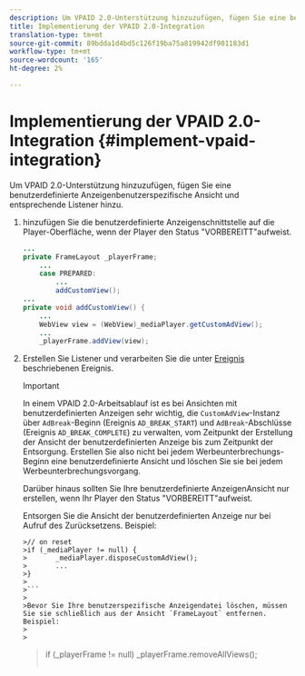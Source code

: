 ```yaml
---
description: Um VPAID 2.0-Unterstützung hinzuzufügen, fügen Sie eine benutzerdefinierte Anzeigenbenutzerspezifische Ansicht und entsprechende Listener hinzu.
title: Implementierung der VPAID 2.0-Integration
translation-type: tm+mt
source-git-commit: 89bdda1d4bd5c126f19ba75a819942df901183d1
workflow-type: tm+mt
source-wordcount: '165'
ht-degree: 2%

---
```



# Implementierung der VPAID 2.0-Integration {#implement-vpaid-integration}

Um VPAID 2.0-Unterstützung hinzuzufügen, fügen Sie eine benutzerdefinierte Anzeigenbenutzerspezifische Ansicht und entsprechende Listener hinzu.

1. hinzufügen Sie die benutzerdefinierte Anzeigenschnittstelle auf die Player-Oberfläche, wenn der Player den Status &quot;VORBEREITT&quot;aufweist.

   ```java
   ... 
   private FrameLayout _playerFrame; 
       ... 
       case PREPARED: 
           ... 
           addCustomView(); 
   ... 
   private void addCustomView() { 
       ... 
       WebView view = (WebView)_mediaPlayer.getCustomAdView(); 
       ... 
       _playerFrame.addView(view);
   ```

1. Erstellen Sie Listener und verarbeiten Sie die unter [Ereignis](../../../../tvsdk-3x-android-prog/android-3x-events-notifications/events-summary/android-3x-events-summary.md) beschriebenen Ereignis.

   >[!IMPORTANT]
   >
   >In einem VPAID 2.0-Arbeitsablauf ist es bei Ansichten mit benutzerdefinierten Anzeigen sehr wichtig, die `CustomAdView`-Instanz über `AdBreak`-Beginn (Ereignis `AD_BREAK_START`) und `AdBreak`-Abschlüsse (Ereignis `AD_BREAK_COMPLETE`) zu verwalten, vom Zeitpunkt der Erstellung der Ansicht der benutzerdefinierten Anzeige bis zum Zeitpunkt der Entsorgung. Erstellen Sie also nicht bei jedem Werbeunterbrechungs-Beginn eine benutzerdefinierte Ansicht und löschen Sie sie bei jedem Werbeunterbrechungsvorgang.
   >
   >
   >Darüber hinaus sollten Sie Ihre benutzerdefinierte AnzeigenAnsicht nur erstellen, wenn Ihr Player den Status &quot;VORBEREITT&quot;aufweist.
   >
   >
   >Entsorgen Sie die Ansicht der benutzerdefinierten Anzeige nur bei Aufruf des Zurücksetzens. Beispiel:
   >
   >
   ```
   >// on reset 
   >if (_mediaPlayer != null) { 
   >       _mediaPlayer.disposeCustomAdView(); 
   >       ... 
   >} 
   >
   >```
   >
   >Bevor Sie Ihre benutzerspezifische Anzeigendatei löschen, müssen Sie sie schließlich aus der Ansicht `FrameLayout` entfernen. Beispiel:
   >
   >
   ```
   >if (_playerFrame != null) 
   >       _playerFrame.removeAllViews(); 
   >```
